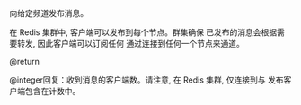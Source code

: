 向给定频道发布消息。

在 Redis 集群中, 客户端可以发布到每个节点。群集确保
已发布的消息会根据需要转发, 因此客户端可以订阅任何
通过连接到任何一个节点来通道。

@return

@integer回复：收到消息的客户端数。请注意, 在
Redis 集群, 仅连接到与
发布客户端包含在计数中。
